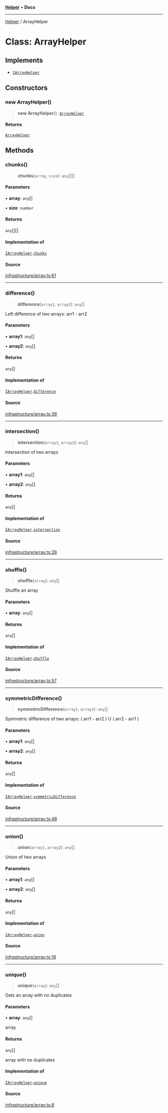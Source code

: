 [**Helper**](../README.md) • **Docs**

***

[Helper](../README.md) / ArrayHelper

# Class: ArrayHelper

## Implements

- [`IArrayHelper`](../interfaces/IArrayHelper.md)

## Constructors

### new ArrayHelper()

> **new ArrayHelper**(): [`ArrayHelper`](ArrayHelper.md)

#### Returns

[`ArrayHelper`](ArrayHelper.md)

## Methods

### chunks()

> **chunks**(`array`, `size`): `any`[][]

#### Parameters

• **array**: `any`[]

• **size**: `number`

#### Returns

`any`[][]

#### Implementation of

[`IArrayHelper`](../interfaces/IArrayHelper.md).[`chunks`](../interfaces/IArrayHelper.md#chunks)

#### Source

[infrastructure/array.ts:61](https://github.com/data7expressions/data7expressions/blob/b16c30d7c6ef8837b57b5372523e67937b5f2850/packages/h3lp/src/lib/infrastructure/array.ts#L61)

***

### difference()

> **difference**(`array1`, `array2`): `any`[]

Left difference of two arrays: arr1 - arr2

#### Parameters

• **array1**: `any`[]

• **array2**: `any`[]

#### Returns

`any`[]

#### Implementation of

[`IArrayHelper`](../interfaces/IArrayHelper.md).[`difference`](../interfaces/IArrayHelper.md#difference)

#### Source

[infrastructure/array.ts:38](https://github.com/data7expressions/data7expressions/blob/b16c30d7c6ef8837b57b5372523e67937b5f2850/packages/h3lp/src/lib/infrastructure/array.ts#L38)

***

### intersection()

> **intersection**(`array1`, `array2`): `any`[]

Intersection of two arrays

#### Parameters

• **array1**: `any`[]

• **array2**: `any`[]

#### Returns

`any`[]

#### Implementation of

[`IArrayHelper`](../interfaces/IArrayHelper.md).[`intersection`](../interfaces/IArrayHelper.md#intersection)

#### Source

[infrastructure/array.ts:28](https://github.com/data7expressions/data7expressions/blob/b16c30d7c6ef8837b57b5372523e67937b5f2850/packages/h3lp/src/lib/infrastructure/array.ts#L28)

***

### shuffle()

> **shuffle**(`array`): `any`[]

Shuffle an array

#### Parameters

• **array**: `any`[]

#### Returns

`any`[]

#### Implementation of

[`IArrayHelper`](../interfaces/IArrayHelper.md).[`shuffle`](../interfaces/IArrayHelper.md#shuffle)

#### Source

[infrastructure/array.ts:57](https://github.com/data7expressions/data7expressions/blob/b16c30d7c6ef8837b57b5372523e67937b5f2850/packages/h3lp/src/lib/infrastructure/array.ts#L57)

***

### symmetricDifference()

> **symmetricDifference**(`array1`, `array2`): `any`[]

Symmetric difference of two arrays: ( arr1 - arr2 ) U ( arr2 - arr1 )

#### Parameters

• **array1**: `any`[]

• **array2**: `any`[]

#### Returns

`any`[]

#### Implementation of

[`IArrayHelper`](../interfaces/IArrayHelper.md).[`symmetricDifference`](../interfaces/IArrayHelper.md#symmetricdifference)

#### Source

[infrastructure/array.ts:48](https://github.com/data7expressions/data7expressions/blob/b16c30d7c6ef8837b57b5372523e67937b5f2850/packages/h3lp/src/lib/infrastructure/array.ts#L48)

***

### union()

> **union**(`array1`, `array2`): `any`[]

Union of two arrays

#### Parameters

• **array1**: `any`[]

• **array2**: `any`[]

#### Returns

`any`[]

#### Implementation of

[`IArrayHelper`](../interfaces/IArrayHelper.md).[`union`](../interfaces/IArrayHelper.md#union)

#### Source

[infrastructure/array.ts:18](https://github.com/data7expressions/data7expressions/blob/b16c30d7c6ef8837b57b5372523e67937b5f2850/packages/h3lp/src/lib/infrastructure/array.ts#L18)

***

### unique()

> **unique**(`array`): `any`[]

Gets an array with no duplicates

#### Parameters

• **array**: `any`[]

array

#### Returns

`any`[]

array with no duplicates

#### Implementation of

[`IArrayHelper`](../interfaces/IArrayHelper.md).[`unique`](../interfaces/IArrayHelper.md#unique)

#### Source

[infrastructure/array.ts:8](https://github.com/data7expressions/data7expressions/blob/b16c30d7c6ef8837b57b5372523e67937b5f2850/packages/h3lp/src/lib/infrastructure/array.ts#L8)
